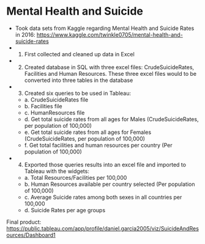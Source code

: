 # Mental Health and Suicide

- Took data sets from Kaggle regarding Mental Health and Suicide Rates in 2016: https://www.kaggle.com/twinkle0705/mental-health-and-suicide-rates
- 1. First collected and cleaned up data in Excel
- 2. Created database in SQL with three excel files: CrudeSuicideRates, Facilities and Human Resources. These three excel files would to be converted into three tables in the database
- 3. Created six queries to be used in Tableau:
  - a. CrudeSuicideRates file
  - b. Facilities file
  - c. HumanResources file
  - d. Get total suicide rates from all ages for Males (CrudeSuicideRates, per population of 100,000)
  - e. Get total suicide rates from all ages for Females (CrudeSuicideRates, per population of 100,000)
  - f. Get total facilities and human resources per country (Per population of 100,000)
- 4. Exported those queries results into an excel file and imported to Tableau with the widgets:
  - a. Total Resources/Facilities per 100,000
  - b. Human Resources available per country selected (Per population of 100,000)
  - c. Average Suicide rates among both sexes in all countries per 100,000
  - d. Suicide Rates per age groups

Final product: https://public.tableau.com/app/profile/daniel.garcia2005/viz/SuicideAndResources/Dashboard1
